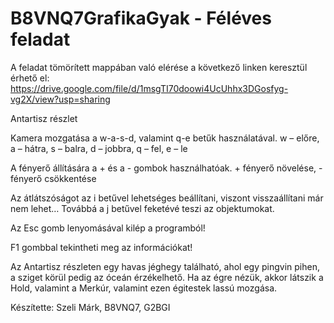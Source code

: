 # B8VNQ7GrafikaGyak - Féléves feladat

A feladat tömörített mappában való elérése a következő linken keresztül érhető el: https://drive.google.com/file/d/1msgTI70doowi4UcUhhx3DGosfyg-vg2X/view?usp=sharing

Antartisz részlet

Kamera mozgatása a w-a-s-d, valamint q-e betűk használatával. w – előre, a – hátra, s – balra, d – jobbra, q – fel, e – le

A fényerő állítására a + és a - gombok használhatóak. + fényerő növelése, - fényerő csökkentése

Az átlátszóságot az i betűvel lehetséges beállítani, viszont visszaállítani már nem lehet… Továbbá a j betűvel feketévé teszi az objektumokat.

Az Esc gomb lenyomásával kilép a programból!

F1 gombbal tekintheti meg az információkat!


Az Antartisz részleten egy havas jéghegy található, ahol egy pingvin pihen, a sziget körül pedig az óceán érzékelhető. Ha az égre nézük, akkor látszik a Hold, valamint a Merkúr, valamint ezen égitestek lassú mozgása.

Készítette: Szeli Márk, B8VNQ7, G2BGI

